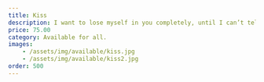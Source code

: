 ```yaml
---
title: Kiss
description: I want to lose myself in you completely, until I can’t tell where you begin and where I end.
price: 75.00
category: Available for all.
images: 
    - /assets/img/available/kiss.jpg
    - /assets/img/available/kiss2.jpg
order: 500
---
```

